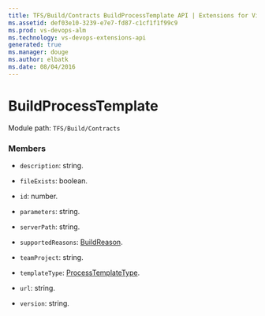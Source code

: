 ```yaml
---
title: TFS/Build/Contracts BuildProcessTemplate API | Extensions for Visual Studio Team Services
ms.assetid: def03e10-3239-e7e7-fd87-c1cf1f1f99c9
ms.prod: vs-devops-alm
ms.technology: vs-devops-extensions-api
generated: true
ms.manager: douge
ms.author: elbatk
ms.date: 08/04/2016
---
```


# BuildProcessTemplate

Module path: `TFS/Build/Contracts`


### Members

* `description`: string. 

* `fileExists`: boolean. 

* `id`: number. 

* `parameters`: string. 

* `serverPath`: string. 

* `supportedReasons`: [BuildReason](./BuildReason.md). 

* `teamProject`: string. 

* `templateType`: [ProcessTemplateType](./ProcessTemplateType.md). 

* `url`: string. 

* `version`: string. 

